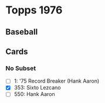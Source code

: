 # Topps 1976 
## Baseball

## Cards

### No Subset
- [ ] 1: '75 Record Breaker (Hank Aaron)<br>
- [x] 353: Sixto Lezcano<br>
- [ ] 550: Hank Aaron<br>

